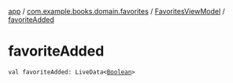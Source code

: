 [app](../../index.md) / [com.example.books.domain.favorites](../index.md) / [FavoritesViewModel](index.md) / [favoriteAdded](./favorite-added.md)

# favoriteAdded

`val favoriteAdded: LiveData<`[`Boolean`](https://kotlinlang.org/api/latest/jvm/stdlib/kotlin/-boolean/index.html)`>`